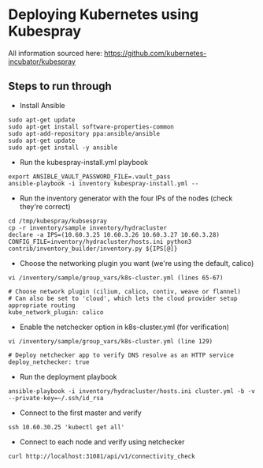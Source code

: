 # Deploying Kubernetes using Kubespray
All information sourced here: https://github.com/kubernetes-incubator/kubespray

## Steps to run through
- Install Ansible
```
sudo apt-get update
sudo apt-get install software-properties-common
sudo apt-add-repository ppa:ansible/ansible
sudo apt-get update
sudo apt-get install -y ansible
```
- Run the kubespray-install.yml playbook
```
export ANSIBLE_VAULT_PASSWORD_FILE=.vault_pass
ansible-playbook -i inventory kubespray-install.yml --
```
- Run the inventory generator with the four IPs of the nodes (check they're correct)
```
cd /tmp/kubespray/kubsespray
cp -r inventory/sample inventory/hydracluster
declare -a IPS=(10.60.3.25 10.60.3.26 10.60.3.27 10.60.3.28)
CONFIG_FILE=inventory/hydracluster/hosts.ini python3 contrib/inventory_builder/inventory.py ${IPS[@]}
```
- Choose the networking plugin you want (we're using the default, calico)
```
vi /inventory/sample/group_vars/k8s-cluster.yml (lines 65-67)

# Choose network plugin (cilium, calico, contiv, weave or flannel)
# Can also be set to 'cloud', which lets the cloud provider setup appropriate routing
kube_network_plugin: calico
```
- Enable the netchecker option in k8s-cluster.yml (for verification)
```
vi /inventory/sample/group_vars/k8s-cluster.yml (line 129)

# Deploy netchecker app to verify DNS resolve as an HTTP service
deploy_netchecker: true
```
- Run the deployment playbook
```
ansible-playbook -i inventory/hydracluster/hosts.ini cluster.yml -b -v  --private-key=~/.ssh/id_rsa
```
- Connect to the first master and verify
```
ssh 10.60.30.25 'kubectl get all'
```
- Connect to each node and verify using netchecker
```
curl http://localhost:31081/api/v1/connectivity_check
```
